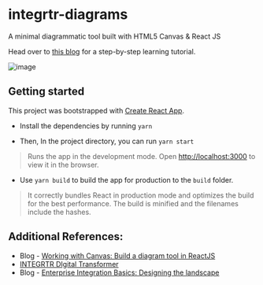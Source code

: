 # integrtr-diagrams

A minimal diagrammatic tool built with HTML5 Canvas & React JS 

Head over to [this blog](https://www.integrtr.com/building-diagram-tool-with-canvas-react/) for a step-by-step learning tutorial.

![image](https://user-images.githubusercontent.com/19978437/94139195-de7c9200-fe86-11ea-8a28-17fcdfc4f268.png)




## Getting started

This project was bootstrapped with [Create React App](https://github.com/facebook/create-react-app).

* Install the dependencies by running `yarn`

* Then, In the project directory, you can run `yarn start`

> Runs the app in the development mode.
Open [http://localhost:3000](http://localhost:3000) to view it in the browser.

* Use `yarn build` to build the app for production to the `build` folder.<br />

> It correctly bundles React in production mode and optimizes the build for the best performance.
 The build is minified and the filenames include the hashes.<br />

## Additional References: 

* Blog - [Working with Canvas: Build a diagram tool in ReactJS](https://www.integrtr.com/building-diagram-tool-with-canvas-react/)
* [INTEGRTR DIgital Transformer](https://www.integrtr.com/digital-transformer/)
* Blog - [Enterprise Integration Basics: Designing the landscape](https://www.integrtr.com/enterprise-integration-basics-designing-the-landscape/)
